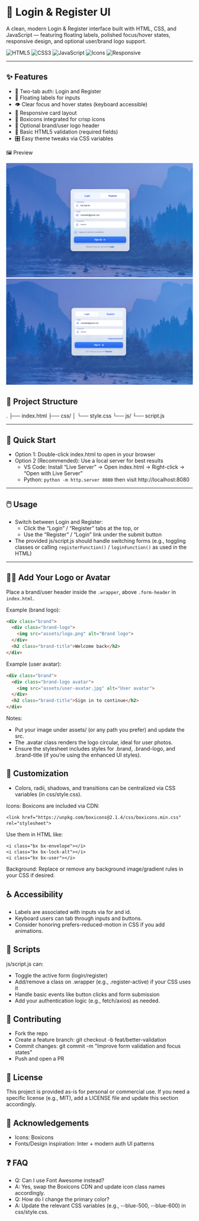 # 🔐 Login & Register UI

A clean, modern Login & Register interface built with HTML, CSS, and JavaScript — featuring floating labels, polished focus/hover states, responsive design, and optional user/brand logo support.

![HTML5](https://img.shields.io/badge/HTML5-E34F26?logo=html5&logoColor=white)
![CSS3](https://img.shields.io/badge/CSS3-1572B6?logo=css3&logoColor=white)
![JavaScript](https://img.shields.io/badge/JavaScript-F7DF1E?logo=javascript&logoColor=000000)
![Icons](https://img.shields.io/badge/Icons-Boxicons-1E90FF)
![Responsive](https://img.shields.io/badge/Responsive-Yes-34D399)

---

## ✨ Features

- 🧭 Two-tab auth: Login and Register
- 📝 Floating labels for inputs
- 👁️ Clear focus and hover states (keyboard accessible)
- 📱 Responsive card layout
- 🧩 Boxicons integrated for crisp icons
- 👤 Optional brand/user logo header
- 🧪 Basic HTML5 validation (required fields)
- 🎛️ Easy theme tweaks via CSS variables


🖼️ Preview

![image](https://github.com/MdSaifAli063/Login-Register-UI/blob/8b116218cd8637c3cb2fa8729e3ae9b3d97ef82e/Screenshot%202025-09-13%20014449.png)
![image](https://github.com/MdSaifAli063/Login-Register-UI/blob/fee633c0c5cf603380553214d3c6e641b300882a/Screenshot%202025-09-13%20014254.png)

## 📂 Project Structure


. ├── index.html ├── css/ │ └── style.css └── js/ └── script.js

---

## 🚀 Quick Start

- Option 1: Double-click index.html to open in your browser
- Option 2 (Recommended): Use a local server for best results
  - VS Code: Install “Live Server” → Open index.html → Right-click → “Open with Live Server”
  - Python: `python -m http.server 8080` then visit http://localhost:8080

---

## 🖱️ Usage

- Switch between Login and Register:
  - Click the “Login” / “Register” tabs at the top, or
  - Use the “Register” / “Login” link under the submit button
- The provided js/script.js should handle switching forms (e.g., toggling classes or calling `registerFunction()` / `loginFunction()` as used in the HTML)

---

## 🧑‍🎨 Add Your Logo or Avatar

Place a brand/user header inside the `.wrapper`, above `.form-header` in `index.html`.

Example (brand logo):
```html
<div class="brand">
  <div class="brand-logo">
    <img src="assets/logo.png" alt="Brand logo">
  </div>
  <h2 class="brand-title">Welcome back</h2>
</div>
```

Example (user avatar):
```html
<div class="brand">
  <div class="brand-logo avatar">
    <img src="assets/user-avatar.jpg" alt="User avatar">
  </div>
  <h2 class="brand-title">Sign in to continue</h2>
</div>
```
Notes:

- Put your image under assets/ (or any path you prefer) and update the src.
- The .avatar class renders the logo circular, ideal for user photos.
- Ensure the stylesheet includes styles for .brand, .brand-logo, and .brand-title (if you’re using the enhanced UI styles).

## 🎨 Customization

- Colors, radii, shadows, and transitions can be centralized via CSS variables (in css/style.css).
  
Icons: Boxicons are included via CDN:
```
<link href="https://unpkg.com/boxicons@2.1.4/css/boxicons.min.css" rel="stylesheet">
```
Use them in HTML like:
```
<i class="bx bx-envelope"></i>
<i class="bx bx-lock-alt"></i>
<i class="bx bx-user"></i>
```
Background: Replace or remove any background image/gradient rules in your
CSS if desired.

## ♿ Accessibility

- Labels are associated with inputs via for and id.
- Keyboard users can tab through inputs and buttons.
- Consider honoring prefers-reduced-motion in CSS if you add animations.

## 🧰 Scripts

js/script.js can:
- Toggle the active form (login/register)
- Add/remove a class on .wrapper (e.g., .register-active) if your CSS uses it
- Handle basic events like button clicks and form submission
- Add your authentication logic (e.g., fetch/axios) as needed.


## 🤝 Contributing

- Fork the repo
- Create a feature branch: git checkout -b feat/better-validation
- Commit changes: git commit -m "Improve form validation and focus states"
- Push and open a PR

## 📄 License

This project is provided as-is for personal or commercial use. If you need a specific license (e.g., MIT), add a LICENSE file and update this section accordingly.

## 🙏 Acknowledgements

- Icons: Boxicons
- Fonts/Design inspiration: Inter + modern auth UI patterns

## ❓ FAQ

- Q: Can I use Font Awesome instead?
- A: Yes, swap the Boxicons CDN and update icon class names accordingly.
- Q: How do I change the primary color?
- A: Update the relevant CSS variables (e.g., --blue-500, --blue-600) in css/style.css.
